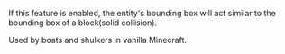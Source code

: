 If this feature is enabled, the entity's bounding box will act similar to 
the bounding box of a block(solid collision).

Used by boats and shulkers in vanilla Minecraft.